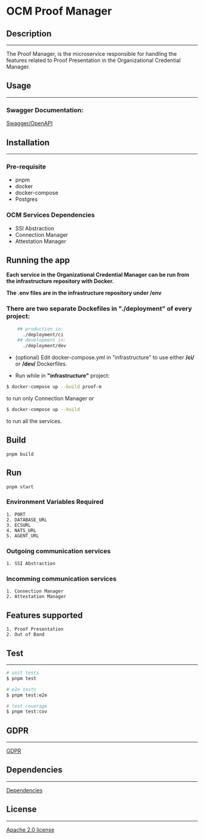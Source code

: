 # OCM Proof Manager

## Description
<hr/>
The Proof Manager, is the microservice responsible for handling the features related to Proof Presentation in the Organizational Credential Manager.

## Usage
<hr/>

###  Swagger Documentation: 

[Swagger/OpenAPI](swagger.json)

## Installation
<hr/>

### Pre-requisite

* pnpm
* docker
* docker-compose
* Postgres

### OCM Services Dependencies

* SSI Abstraction
* Connection Manager
* Attestation Manager

## Running the app

**Each service in the Organizational Credential Manager can be run from the infrastructure repository with Docker.**

**The .env files are in the infrastructure repository under /env**

### There are two separate Dockefiles in "./deployment" of every project:
```bash
    ## production in:
      ./deployment/ci
    ## development in:
      ./deployment/dev
```

* (optional) Edit docker-compose.yml in "infrastructure" to use either **/ci/** or **/dev/** Dockerfiles.

* Run while in **"infrastructure"** project:
```bash
$ docker-compose up --build proof-m
```
to run only Connection Manager or
```bash
$ docker-compose up --build
```
to run all the services.


## Build
```
pnpm build
```

## Run
```
pnpm start
```

### Environment Variables Required
```
1. PORT
2. DATABASE_URL
3. ECSURL
4. NATS_URL
5. AGENT_URL
```

### Outgoing communication services
```
1. SSI Abstraction
```

### Incomming communication services
```
1. Connection Manager
2. Attestation Manager
```

## Features supported
```
1. Proof Presentation 
2. Out of Band
```


## Test
<hr/>

```bash
# unit tests
$ pnpm test

# e2e tests
$ pnpm test:e2e

# test coverage
$ pnpm test:cov
```


## GDPR
<hr/>

[GDPR](GDPR.md)

## Dependencies
<hr/>

[Dependencies](package.json)

## License
<hr/>

[Apache 2.0 license](LICENSE)

